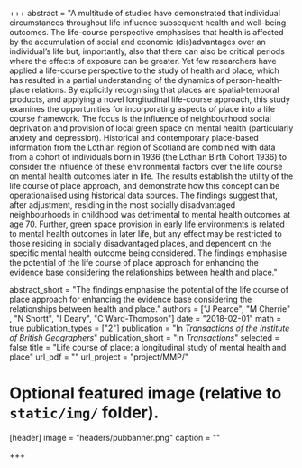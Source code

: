 +++
abstract = "A multitude of studies have demonstrated that individual circumstances throughout life influence subsequent health and well-being outcomes. The life-course perspective emphasises that health is affected by the accumulation of social and economic (dis)advantages over an individual’s life but, importantly, also that there can also be critical periods where the effects of exposure can be greater. Yet few researchers have applied a life-course perspective to the study of health and place, which has resulted in a partial understanding of the dynamics of person-health-place relations. By explicitly recognising that places are spatial-temporal products, and applying a novel longitudinal life-course approach, this study examines the opportunities for incorporating aspects of place into a life course framework. The focus is the influence of neighbourhood social deprivation and provision of local green space on mental health (particularly anxiety and depression). Historical and contemporary place-based information from the Lothian region of Scotland are combined with data from a cohort of individuals born in 1936 (the Lothian Birth Cohort 1936) to consider the influence of these environmental factors over the life course on mental health outcomes later in life. The results establish the utility of the life course of place approach, and demonstrate how this concept can be operationalised using historical data sources. The findings suggest that, after adjustment, residing in the most socially disadvantaged neighbourhoods in childhood was detrimental to mental health outcomes at age 70. Further, green space provision in early life environments is related to mental health outcomes in later life, but any effect may be restricted to those residing in socially disadvantaged places, and dependent on the specific mental health outcome being considered. The findings emphasise the potential of the life course of place approach for enhancing the evidence base considering the relationships between health and place."

abstract_short = "The findings emphasise the potential of the life course of place approach for enhancing the evidence base considering the relationships between health and place."
authors = ["J Pearce", "M Cherrie" , "N Shortt", "I Deary", "C Ward-Thompson"]
date = "2018-02-01"
math = true
publication_types = ["2"]
publication = "In *Transactions of the Institute of British Geographers*"
publication_short = "In *Transactions*"
selected = false
title = "Life course of place: a longitudinal study of mental health and place"
url_pdf = ""
url_project = "project/MMP/"
  
  
# Optional featured image (relative to `static/img/` folder).
[header]
image = "headers/pubbanner.png"
caption = ""
  
+++
    